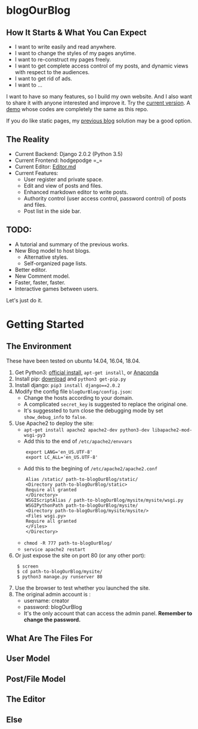 # blogOurBlog

## How It Starts & What You Can Expect

* I want to write easily and read anywhere.
* I want to change the styles of my pages anytime.
* I want to re-construct my pages freely.
* I want to get complete access control of my posts, and dynamic views with respect to the audiences.
* I want to get rid of ads.
* I want to ...

I want to have so many features, so I build my own website. And I also want to share it with anyone interested and improve it. Try the [current version](http://zhyack.cn). A [demo](http://zhyack.cn:9000) whose codes are completely the same as this repo. 

If you do like static pages, my [previous blog](https://zhyack.github.io/posts/2015_11_23_How-To-Build-Your-Blog-On-Github-Pages.html) solution may be a good option.

## The Reality

* Current Backend: Django 2.0.2 (Python 3.5)
* Current Frontend: hodgepodge =_=
* Current Editor: [Editor.md](https://github.com/pandao/editor.md)
* Current Features:
    * User register and private space. 
    * Edit and view of posts and files.
    * Enhanced markdown editor to write posts.
    * Authority control (user access control, password control) of posts and files.
    * Post list in the side bar.

## TODO:
* A tutorial and summary of the previous works.
* New Blog model to host blogs.
    * Alternative styles.
    * Self-organized page lists.
* Better editor.
* New Comment model.
* Faster, faster, faster.
* Interactive games between users.

Let's just do it.

# Getting Started

## The Environment

These have been tested on ubuntu 14.04, 16.04, 18.04.

1. Get Python3: [official install](https://www.python.org/downloads/), `apt-get install`, or [Anaconda](https://www.anaconda.com/distribution/#download-section)
2. Install pip: [download](https://bootstrap.pypa.io/get-pip.py) and `python3 get-pip.py`
3. Install django: `pip3 install django==2.0.2`
4. Modify the config file `blogOurBlog/config.json`:
    * Change the hosts according to your domain.
    * A complicated `secret_key` is suggested to replace the original one.
    * It's suggessted to turn close the debugging mode by set `show_debug_info` to `false`.
5. Use Apache2 to deploy the site:
    * `apt-get install apache2 apache2-dev python3-dev libapache2-mod-wsgi-py3`
    * Add this to the end of `/etc/apache2/envvars`
    ```
        export LANG='en_US.UTF-8'
        export LC_ALL='en_US.UTF-8'
    ```
    * Add this to the begining of `/etc/apache2/apache2.conf`
    ```
        Alias /static/ path-to-blogOurBlog/static/
        <Directory path-to-blogOurBlog/static>
        Require all granted
        </Directory>
        WSGIScriptAlias / path-to-blogOurBlog/mysite/mysite/wsgi.py
        WSGIPythonPath path-to-blogOurBlog/mysite/
        <Directory path-to-blogOurBlog/mysite/mysite/>
        <Files wsgi.py>
        Require all granted
        </Files>
        </Directory>
    ```
    * `chmod -R 777 path-to-blogOurBlog/`
    * `service apache2 restart`
6. Or just expose the site on port 80 (or any other port):
```
    $ screen
    $ cd path-to-blogOurBlog/mysite/ 
    $ python3 manage.py runserver 80
```
7. Use the browser to test whether you launched the site.
8. The original admin account is :
    * username: creator
    * password: blogOurBlog
    * It's the only account that can access the admin panel. **Remember to change the password.**


## What Are The Files For

## User Model

## Post/File Model

## The Editor

## Else